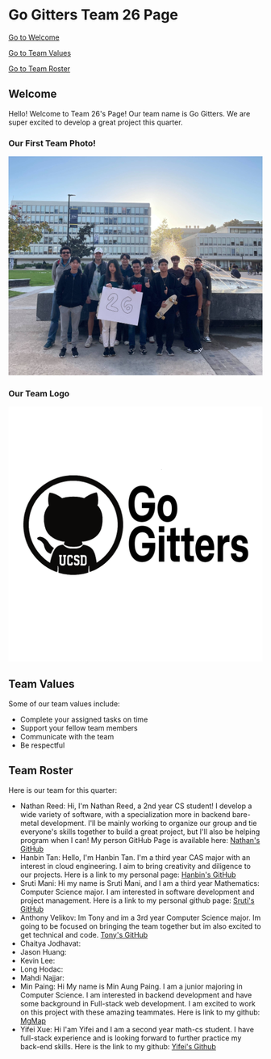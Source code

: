 # Go Gitters Team 26 Page

[Go to Welcome](#welcome)

[Go to Team Values](#team-values)

[Go to Team Roster](#team-roster)

## Welcome
Hello! Welcome to Team 26's Page! Our team name is Go Gitters. We are super excited to develop a great project this quarter.

### Our First Team Photo!
![Team Image](./teambonding.jpg)

### Our Team Logo
![Team Logo](./branding.png)

## Team Values
Some of our team values include: 

- Complete your assigned tasks on time
- Support your fellow team members 
- Communicate with the team
- Be respectful

## Team Roster
Here is our team for this quarter:

- Nathan Reed: Hi, I'm Nathan Reed, a 2nd year CS student! I develop a wide variety of software, with a specialization more in backend bare-metal development. I'll be mainly working to organize our group and tie everyone's skills together to build a great project, but I'll also be helping program when I can! My person GitHub Page is available here: [Nathan's GitHub](https://github.com/Minater247)
- Hanbin Tan: Hello, I'm Hanbin Tan. I'm a third year CAS major with an interest in cloud engineering. I aim to bring creativity and diligence to our projects.  Here is a link to my personal  page: [Hanbin's GitHub](https://hanbintan.com)
- Sruti Mani: Hi my name is Sruti Mani, and I am a third year Mathematics: Computer Science major. I am interested in software development and project management. Here is a link to my personal github page: [Sruti's GitHub](https://github.com/srutimani)
- Anthony Velikov: Im Tony and im a 3rd year Computer Science major. Im going to be focused on bringing the team together but im also excited to get technical and code. [Tony's GitHub](https://github.com/AnthonyVelikov)
- Chaitya Jodhavat:
- Jason Huang:
- Kevin Lee:
- Long Hodac:
- Mahdi Najjar: 
- Min Paing: Hi My name is Min Aung Paing. I am a junior majoring in Computer Science. I am interested in backend development and have some background in Full-stack web development. I am excited to work on this project with these amazing teammates. Here is link to my github: [MgMap](https://github.com/MgMap)
- Yifei Xue: Hi I'am Yifei and I am a second year math-cs student. I have full-stack experience and is looking forward to further practice my back-end skills. Here is the link to my github: [Yifei's Github](https://github.com/YifeiXue111)
